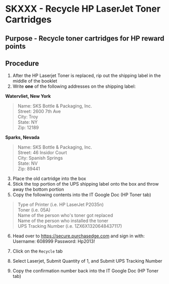 # SKXXX - Recycle HP LaserJet Toner Cartridges
## Purpose - Recycle toner cartridges for HP reward points
## Procedure

1. After the HP Laserjet Toner is replaced, rip out the shipping label in the middle of the booklet
2. Write **one** of the following addresses on the shipping label:

**Watervliet, New York**  
> Name: SKS Bottle & Packaging, Inc.  
> Street: 2600 7th Ave  
> City: Troy  
> State: NY  
> Zip: 12189  

**Sparks, Nevada**  
> Name: SKS Bottle & Packaging, Inc.  
> Street: 46 Insidor Court  
> City: Spanish Springs  
> State: NV  
> Zip: 89441  

3. Place the old cartridge into the box
4. Stick the top portion of the UPS shipping label onto the box and throw away the bottom portion
5. Copy the following contents into the IT Google Doc (HP Toner tab)

> Type of Printer (i.e. HP LaserJet P2035n)  
> Toner (i.e. 05A)  
> Name of the person who's toner got replaced  
> Name of the person who installed the toner  
> UPS Tracking Number (i.e. 1ZX6X1320648437117)  

6. Head over to https://secure.purchasedge.com and sign in with:
Username: 608999
Password: Hp2013!

7. Click on the `Recycle` tab

8. Select Laserjet, Submit Quantity of 1, and Submit UPS Tracking Number

9. Copy the confirmation number back into the IT Google Doc (HP Toner tab)
